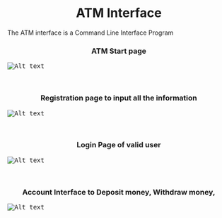 <h1 align="center"> ATM Interface</h1>

The ATM interface is a Command Line Interface Program
<h3 align="center"> ATM Start page</h3>
<pre>
<img src="/img/1.startPage" alt="Alt text" title="Optional title">
</pre>
<br>
<h3 align="center"> Registration page to input all the information </h3>
<pre>
<img src="/img/2.registration" alt="Alt text" title="Optional title">
</pre>
<br>
<h3 align="center"> Login Page of valid user </h3>
<pre>
<img src="/img/3.authentication" alt="Alt text" title="Optional title">
</pre>
<br>
<h3 align="center"> Account Interface to Deposit money, Withdraw money, </h3>
<pre>
<img src="/img/4.accInterface" alt="Alt text" title="Optional title">
</pre>
